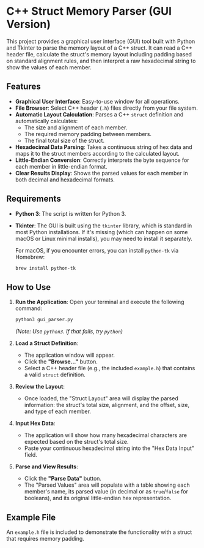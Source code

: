 # C++ Struct Memory Parser (GUI Version)

This project provides a graphical user interface (GUI) tool built with Python and Tkinter to parse the memory layout of a C++ struct. It can read a C++ header file, calculate the struct's memory layout including padding based on standard alignment rules, and then interpret a raw hexadecimal string to show the values of each member.

## Features

- **Graphical User Interface**: Easy-to-use window for all operations.
- **File Browser**: Select C++ header (`.h`) files directly from your file system.
- **Automatic Layout Calculation**: Parses a C++ `struct` definition and automatically calculates:
  - The size and alignment of each member.
  - The required memory padding between members.
  - The final total size of the struct.
- **Hexadecimal Data Parsing**: Takes a continuous string of hex data and maps it to the struct members according to the calculated layout.
- **Little-Endian Conversion**: Correctly interprets the byte sequence for each member in little-endian format.
- **Clear Results Display**: Shows the parsed values for each member in both decimal and hexadecimal formats.

## Requirements

- **Python 3**: The script is written for Python 3.
- **Tkinter**: The GUI is built using the `tkinter` library, which is standard in most Python installations. If it's missing (which can happen on some macOS or Linux minimal installs), you may need to install it separately.

  For macOS, if you encounter errors, you can install `python-tk` via Homebrew:
  ```bash
  brew install python-tk
  ```

## How to Use

1.  **Run the Application**:
    Open your terminal and execute the following command:
    ```bash
    python3 gui_parser.py
    ```
    *(Note: Use `python3`. If that fails, try `python`)*

2.  **Load a Struct Definition**:
    - The application window will appear.
    - Click the **"Browse..."** button.
    - Select a C++ header file (e.g., the included `example.h`) that contains a valid `struct` definition.

3.  **Review the Layout**:
    - Once loaded, the "Struct Layout" area will display the parsed information: the struct's total size, alignment, and the offset, size, and type of each member.

4.  **Input Hex Data**:
    - The application will show how many hexadecimal characters are expected based on the struct's total size.
    - Paste your continuous hexadecimal string into the "Hex Data Input" field.

5.  **Parse and View Results**:
    - Click the **"Parse Data"** button.
    - The "Parsed Values" area will populate with a table showing each member's name, its parsed value (in decimal or as `true`/`false` for booleans), and its original little-endian hex representation.

## Example File

An `example.h` file is included to demonstrate the functionality with a struct that requires memory padding.